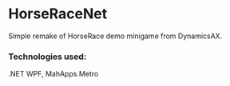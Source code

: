 ﻿# HorseRaceNet
Simple remake of HorseRace demo minigame from DynamicsAX.

### Technologies used:
.NET WPF, MahApps.Metro
